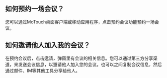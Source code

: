 ## 如何预约一场会议？

您可以通过MoTouch桌面客户端或移动应用程序，点击预约会议功能预约一场会议。

## 如何邀请他人加入我的会议？

在预约会议后，点击邀请，弹窗里有会议的相关信息。您可以通过第三方分享渠道，来发送会议信息，以邀请他人加入您的会议。也可以之间复制会议信息，然后通过邮件、IM等其他工具分享给他人。